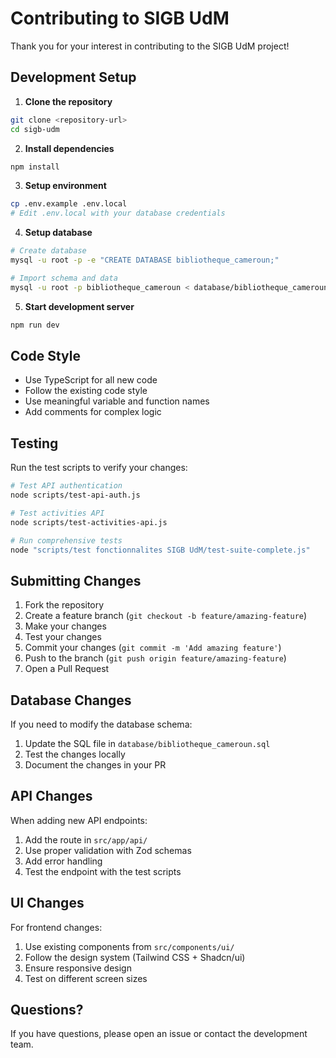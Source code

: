 # Contributing to SIGB UdM

Thank you for your interest in contributing to the SIGB UdM project!

## Development Setup

1. **Clone the repository**
```bash
git clone <repository-url>
cd sigb-udm
```

2. **Install dependencies**
```bash
npm install
```

3. **Setup environment**
```bash
cp .env.example .env.local
# Edit .env.local with your database credentials
```

4. **Setup database**
```bash
# Create database
mysql -u root -p -e "CREATE DATABASE bibliotheque_cameroun;"

# Import schema and data
mysql -u root -p bibliotheque_cameroun < database/bibliotheque_cameroun.sql
```

5. **Start development server**
```bash
npm run dev
```

## Code Style

- Use TypeScript for all new code
- Follow the existing code style
- Use meaningful variable and function names
- Add comments for complex logic

## Testing

Run the test scripts to verify your changes:

```bash
# Test API authentication
node scripts/test-api-auth.js

# Test activities API
node scripts/test-activities-api.js

# Run comprehensive tests
node "scripts/test fonctionnalites SIGB UdM/test-suite-complete.js"
```

## Submitting Changes

1. Fork the repository
2. Create a feature branch (`git checkout -b feature/amazing-feature`)
3. Make your changes
4. Test your changes
5. Commit your changes (`git commit -m 'Add amazing feature'`)
6. Push to the branch (`git push origin feature/amazing-feature`)
7. Open a Pull Request

## Database Changes

If you need to modify the database schema:

1. Update the SQL file in `database/bibliotheque_cameroun.sql`
2. Test the changes locally
3. Document the changes in your PR

## API Changes

When adding new API endpoints:

1. Add the route in `src/app/api/`
2. Use proper validation with Zod schemas
3. Add error handling
4. Test the endpoint with the test scripts

## UI Changes

For frontend changes:

1. Use existing components from `src/components/ui/`
2. Follow the design system (Tailwind CSS + Shadcn/ui)
3. Ensure responsive design
4. Test on different screen sizes

## Questions?

If you have questions, please open an issue or contact the development team.
